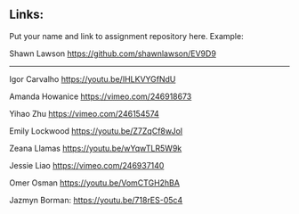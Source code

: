 
## Links:

Put your name and link to assignment repository here. Example:

Shawn Lawson    https://github.com/shawnlawson/EV9D9

----

Igor Carvalho https://youtu.be/IHLKVYGfNdU


Amanda Howanice https://vimeo.com/246918673

Yihao Zhu https://vimeo.com/246154574

Emily Lockwood https://youtu.be/Z7ZqCf8wJoI

Zeana Llamas https://youtu.be/wYqwTLR5W9k

Jessie Liao https://vimeo.com/246937140

Omer Osman https://youtu.be/VomCTGH2hBA

Jazmyn Borman: https://youtu.be/718rES-05c4

